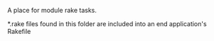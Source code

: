 A place for module rake tasks.

*.rake files found in this folder are included into an end application's Rakefile